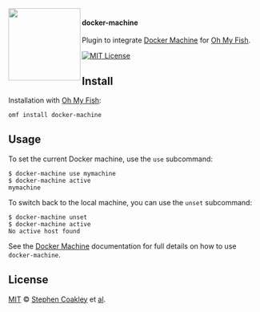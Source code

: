 <img src="https://cdn.rawgit.com/oh-my-fish/oh-my-fish/e4f1c2e0219a17e2c748b824004c8d0b38055c16/docs/logo.svg" align="left" width="144px" height="144px"/>

#### docker-machine
Plugin to integrate [Docker Machine][docker-machine] for [Oh My Fish][omf].

[![MIT License](https://img.shields.io/badge/license-MIT-007EC7.svg?style=flat-square)](/LICENSE)


## Install
Installation with [Oh My Fish][omf]:

    omf install docker-machine


## Usage
To set the current Docker machine, use the `use` subcommand:

    $ docker-machine use mymachine
    $ docker-machine active
    mymachine

To switch back to the local machine, you can use the `unset` subcommand:

    $ docker-machine unset
    $ docker-machine active
    No active host found

See the [Docker Machine][docker-machine] documentation for full details on how to use `docker-machine`.


## License
[MIT][mit] © [Stephen Coakley][author] et [al][contributors].


[author]: http://github.com/coderstephen
[contributors]: https://github.com/oh-my-fish/plugin-docker-machine/graphs/contributors
[docker-machine]: https://docs.docker.com/machine/
[license-badge]: https://img.shields.io/badge/license-MIT-007EC7.svg?style=flat-square
[mit]: http://opensource.org/licenses/MIT
[omf]: https://www.github.com/oh-my-fish/oh-my-fish
